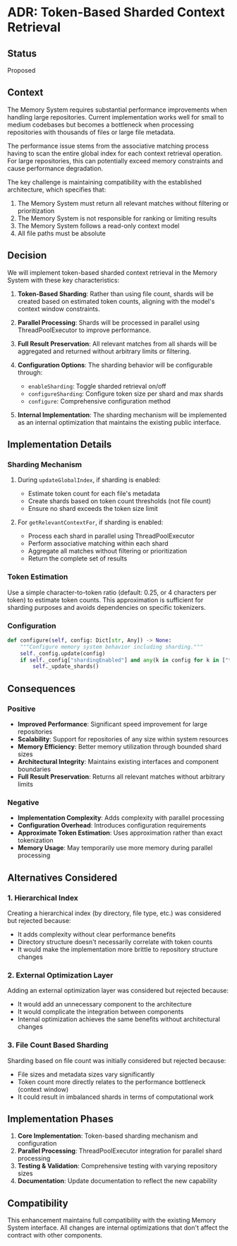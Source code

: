 # ADR: Token-Based Sharded Context Retrieval

## Status
Proposed

## Context
The Memory System requires substantial performance improvements when handling large repositories. Current implementation works well for small to medium codebases but becomes a bottleneck when processing repositories with thousands of files or large file metadata.

The performance issue stems from the associative matching process having to scan the entire global index for each context retrieval operation. For large repositories, this can potentially exceed memory constraints and cause performance degradation.

The key challenge is maintaining compatibility with the established architecture, which specifies that:
1. The Memory System must return all relevant matches without filtering or prioritization
2. The Memory System is not responsible for ranking or limiting results
3. The Memory System follows a read-only context model
4. All file paths must be absolute

## Decision
We will implement token-based sharded context retrieval in the Memory System with these key characteristics:

1. **Token-Based Sharding**: Rather than using file count, shards will be created based on estimated token counts, aligning with the model's context window constraints.

2. **Parallel Processing**: Shards will be processed in parallel using ThreadPoolExecutor to improve performance.

3. **Full Result Preservation**: All relevant matches from all shards will be aggregated and returned without arbitrary limits or filtering.

4. **Configuration Options**: The sharding behavior will be configurable through:
   - `enableSharding`: Toggle sharded retrieval on/off
   - `configureSharding`: Configure token size per shard and max shards
   - `configure`: Comprehensive configuration method

5. **Internal Implementation**: The sharding mechanism will be implemented as an internal optimization that maintains the existing public interface.

## Implementation Details

### Sharding Mechanism
1. During `updateGlobalIndex`, if sharding is enabled:
   - Estimate token count for each file's metadata
   - Create shards based on token count thresholds (not file count)
   - Ensure no shard exceeds the token size limit

2. For `getRelevantContextFor`, if sharding is enabled:
   - Process each shard in parallel using ThreadPoolExecutor
   - Perform associative matching within each shard
   - Aggregate all matches without filtering or prioritization
   - Return the complete set of results

### Token Estimation
Use a simple character-to-token ratio (default: 0.25, or 4 characters per token) to estimate token counts. This approximation is sufficient for sharding purposes and avoids dependencies on specific tokenizers.

### Configuration
```python
def configure(self, config: Dict[str, Any]) -> None:
    """Configure memory system behavior including sharding."""
    self._config.update(config)
    if self._config["shardingEnabled"] and any(k in config for k in ["tokenSizePerShard", "maxShards"]):
        self._update_shards()
```

## Consequences

### Positive
- **Improved Performance**: Significant speed improvement for large repositories
- **Scalability**: Support for repositories of any size within system resources
- **Memory Efficiency**: Better memory utilization through bounded shard sizes
- **Architectural Integrity**: Maintains existing interfaces and component boundaries
- **Full Result Preservation**: Returns all relevant matches without arbitrary limits

### Negative
- **Implementation Complexity**: Adds complexity with parallel processing
- **Configuration Overhead**: Introduces configuration requirements
- **Approximate Token Estimation**: Uses approximation rather than exact tokenization
- **Memory Usage**: May temporarily use more memory during parallel processing

## Alternatives Considered

### 1. Hierarchical Index
Creating a hierarchical index (by directory, file type, etc.) was considered but rejected because:
- It adds complexity without clear performance benefits
- Directory structure doesn't necessarily correlate with token counts
- It would make the implementation more brittle to repository structure changes

### 2. External Optimization Layer
Adding an external optimization layer was considered but rejected because:
- It would add an unnecessary component to the architecture
- It would complicate the integration between components
- Internal optimization achieves the same benefits without architectural changes

### 3. File Count Based Sharding
Sharding based on file count was initially considered but rejected because:
- File sizes and metadata sizes vary significantly
- Token count more directly relates to the performance bottleneck (context window)
- It could result in imbalanced shards in terms of computational work

## Implementation Phases

1. **Core Implementation**: Token-based sharding mechanism and configuration
2. **Parallel Processing**: ThreadPoolExecutor integration for parallel shard processing
3. **Testing & Validation**: Comprehensive testing with varying repository sizes
4. **Documentation**: Update documentation to reflect the new capability

## Compatibility

This enhancement maintains full compatibility with the existing Memory System interface. All changes are internal optimizations that don't affect the contract with other components.
